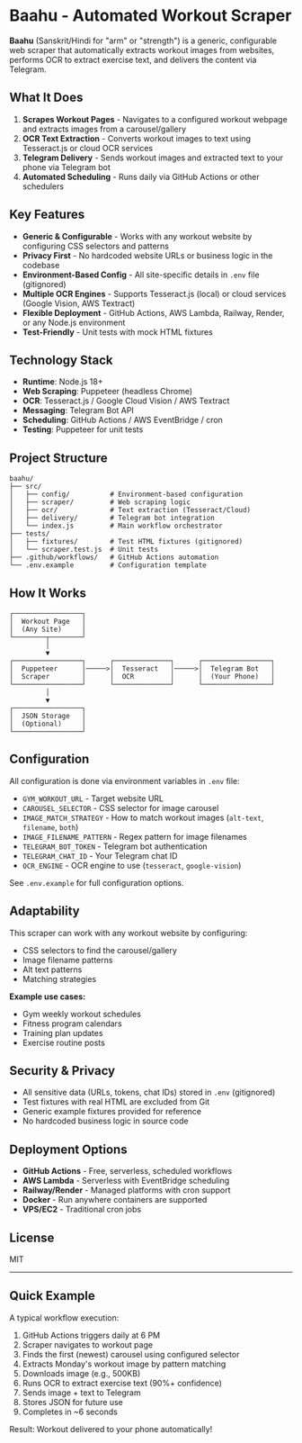 # Baahu - Automated Workout Scraper

**Baahu** (Sanskrit/Hindi for "arm" or "strength") is a generic, configurable web scraper that automatically extracts workout images from websites, performs OCR to extract exercise text, and delivers the content via Telegram.

## What It Does

1. **Scrapes Workout Pages** - Navigates to a configured workout webpage and extracts images from a carousel/gallery
2. **OCR Text Extraction** - Converts workout images to text using Tesseract.js or cloud OCR services
3. **Telegram Delivery** - Sends workout images and extracted text to your phone via Telegram bot
4. **Automated Scheduling** - Runs daily via GitHub Actions or other schedulers

## Key Features

- **Generic & Configurable** - Works with any workout website by configuring CSS selectors and patterns
- **Privacy First** - No hardcoded website URLs or business logic in the codebase
- **Environment-Based Config** - All site-specific details in `.env` file (gitignored)
- **Multiple OCR Engines** - Supports Tesseract.js (local) or cloud services (Google Vision, AWS Textract)
- **Flexible Deployment** - GitHub Actions, AWS Lambda, Railway, Render, or any Node.js environment
- **Test-Friendly** - Unit tests with mock HTML fixtures

## Technology Stack

- **Runtime**: Node.js 18+
- **Web Scraping**: Puppeteer (headless Chrome)
- **OCR**: Tesseract.js / Google Cloud Vision / AWS Textract
- **Messaging**: Telegram Bot API
- **Scheduling**: GitHub Actions / AWS EventBridge / cron
- **Testing**: Puppeteer for unit tests

## Project Structure

```
baahu/
├── src/
│   ├── config/          # Environment-based configuration
│   ├── scraper/         # Web scraping logic
│   ├── ocr/             # Text extraction (Tesseract/Cloud)
│   ├── delivery/        # Telegram bot integration
│   └── index.js         # Main workflow orchestrator
├── tests/
│   ├── fixtures/        # Test HTML fixtures (gitignored)
│   └── scraper.test.js  # Unit tests
├── .github/workflows/   # GitHub Actions automation
└── .env.example         # Configuration template
```

## How It Works

```
┌─────────────────┐
│  Workout Page   │
│  (Any Site)     │
└────────┬────────┘
         │
         ▼
┌─────────────────┐      ┌──────────────┐      ┌─────────────────┐
│  Puppeteer      │─────>│  Tesseract   │─────>│  Telegram Bot   │
│  Scraper        │      │  OCR         │      │  (Your Phone)   │
└─────────────────┘      └──────────────┘      └─────────────────┘
         │
         ▼
┌─────────────────┐
│  JSON Storage   │
│  (Optional)     │
└─────────────────┘
```

## Configuration

All configuration is done via environment variables in `.env` file:

- `GYM_WORKOUT_URL` - Target website URL
- `CAROUSEL_SELECTOR` - CSS selector for image carousel
- `IMAGE_MATCH_STRATEGY` - How to match workout images (`alt-text`, `filename`, `both`)
- `IMAGE_FILENAME_PATTERN` - Regex pattern for image filenames
- `TELEGRAM_BOT_TOKEN` - Telegram bot authentication
- `TELEGRAM_CHAT_ID` - Your Telegram chat ID
- `OCR_ENGINE` - OCR engine to use (`tesseract`, `google-vision`)

See `.env.example` for full configuration options.

## Adaptability

This scraper can work with any workout website by configuring:
- CSS selectors to find the carousel/gallery
- Image filename patterns
- Alt text patterns
- Matching strategies

**Example use cases:**
- Gym weekly workout schedules
- Fitness program calendars
- Training plan updates
- Exercise routine posts

## Security & Privacy

- All sensitive data (URLs, tokens, chat IDs) stored in `.env` (gitignored)
- Test fixtures with real HTML are excluded from Git
- Generic example fixtures provided for reference
- No hardcoded business logic in source code

## Deployment Options

- **GitHub Actions** - Free, serverless, scheduled workflows
- **AWS Lambda** - Serverless with EventBridge scheduling
- **Railway/Render** - Managed platforms with cron support
- **Docker** - Run anywhere containers are supported
- **VPS/EC2** - Traditional cron jobs

## License

MIT

---

## Quick Example

A typical workflow execution:

1. GitHub Actions triggers daily at 6 PM
2. Scraper navigates to workout page
3. Finds the first (newest) carousel using configured selector
4. Extracts Monday's workout image by pattern matching
5. Downloads image (e.g., 500KB)
6. Runs OCR to extract exercise text (90%+ confidence)
7. Sends image + text to Telegram
8. Stores JSON for future use
9. Completes in ~6 seconds

Result: Workout delivered to your phone automatically!
